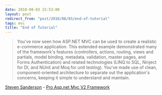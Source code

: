 ```yaml
---
date: 2010-08-03 15:53:00
layout: post
redirect_from: "post/2010/08/03/end-of-tutorial"
tags: mvc
title: "End of Tutorial"
---
```


> You've now seen how ASP.NET MVC can be used to create a realistic e-commerce
> application. This extended example demonstrated many of the framework's
> features (controllers, actions, routing, views and partials, model binding,
> metadata, validation, master pages, and Forms Authentication) and related
> technologies (LINQ to SQL, Ninject for DI, and NUnit and Moq for unit testing).
> You've made use of clean, component-oriented architecture to separate out the
> application's concerns, keeping it simple to understand and maintain.

[Steven
Sanderson](http://blog.stevensanderson.com/) - [
Pro Asp.net Mvc V2 Framework](http://www.amazon.fr/gp/product/1430228865?ie=UTF8&amp;tag=07arde-21&amp;linkCode=as2&amp;camp=1642&amp;creative=6746&amp;creativeASIN=1430228865)
